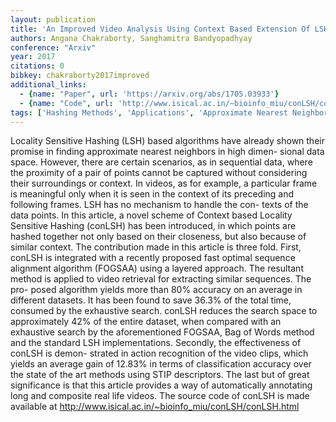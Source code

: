 ```yaml
---
layout: publication
title: 'An Improved Video Analysis Using Context Based Extension Of LSH'
authors: Angana Chakraborty, Sanghamitra Bandyopadhyay
conference: "Arxiv"
year: 2017
citations: 0
bibkey: chakraborty2017improved
additional_links:
  - {name: "Paper", url: 'https://arxiv.org/abs/1705.03933'}
  - {name: "Code", url: 'http://www.isical.ac.in/~bioinfo_miu/conLSH/conLSH.html'}
tags: ['Hashing Methods', 'Applications', 'Approximate Nearest Neighbor Search', 'Tools and Libraries', 'ANN Search', 'Hashing Fundamentals', 'Has Code']
---
```

Locality Sensitive Hashing (LSH) based algorithms have already shown their
promise in finding approximate nearest neighbors in high dimen- sional data
space. However, there are certain scenarios, as in sequential data, where the
proximity of a pair of points cannot be captured without considering their
surroundings or context. In videos, as for example, a particular frame is
meaningful only when it is seen in the context of its preceding and following
frames. LSH has no mechanism to handle the con- texts of the data points. In
this article, a novel scheme of Context based Locality Sensitive Hashing
(conLSH) has been introduced, in which points are hashed together not only
based on their closeness, but also because of similar context. The contribution
made in this article is three fold. First, conLSH is integrated with a recently
proposed fast optimal sequence alignment algorithm (FOGSAA) using a layered
approach. The resultant method is applied to video retrieval for extracting
similar sequences. The pro- posed algorithm yields more than 80% accuracy on an
average in different datasets. It has been found to save 36.3% of the total
time, consumed by the exhaustive search. conLSH reduces the search space to
approximately 42% of the entire dataset, when compared with an exhaustive
search by the aforementioned FOGSAA, Bag of Words method and the standard LSH
implementations. Secondly, the effectiveness of conLSH is demon- strated in
action recognition of the video clips, which yields an average gain of 12.83%
in terms of classification accuracy over the state of the art methods using
STIP descriptors. The last but of great significance is that this article
provides a way of automatically annotating long and composite real life videos.
The source code of conLSH is made available at
http://www.isical.ac.in/~bioinfo_miu/conLSH/conLSH.html
